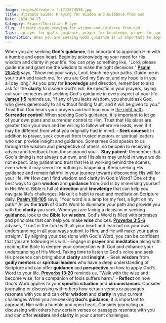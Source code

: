 ```yaml
---
Image: images/Create a f-1715874598.jpg
Title: Ultimate Guide: Praying for Wisdom and Guidance from God
Date: 2024-04-25
Category: Prayer/Christian Prayer
Slug: ultimate-guide-praying-for-wisdom-and-guidance-from-god
Tags: a prayer for god's guidance, prayer for knowledge, prayer for guidance direction clarity and wisdom, lord please guide me, psalm prayer for wisdom, prayer for direction and guidance, prayer, christian prayer
Description: When you are seeking Gods guidance it is important to approach Him with a humble and open heart Begin by acknowledging your need for His wisdom and clarity in your life You can pray something like Lord please guide me and grant me the wisdom to make the right decisions
---
```




When you are seeking **God's guidance**, it is important to approach Him with a humble and open heart. Begin by acknowledging your need for His wisdom and clarity in your life. You can pray something like, "Lord, please guide me and grant me the wisdom to make the right decisions." **[Psalm 25:4-5](https://www.bibleref.com/Psalm/25/Psalm-25-4.html)** says, "Show me your ways, Lord, teach me your paths. Guide me in your truth and teach me, for you are God my Savior, and my hope is in you all day long." As you pray for **knowledge** and direction, remember to also ask for the **clarity** to discern God's will. Be specific in your prayers, laying out your concerns and seeking God's guidance in every aspect of your life. **[James 1:5](https://www.bibleref.com/James/1/James-1-5.html)** reminds us, "If any of you lacks wisdom, you should ask God, who gives generously to all without finding fault, and it will be given to you." Trust that God hears your prayers and will lead you in [the right path](/powerful-prayer-for-christian-new-beginnings-find-hope-and-renewal). - **Surrender control**: When seeking God's guidance, it is important to let go of your own plans and surrender control to Him. Trust that His plans are greater than your own and be willing to follow where He leads, even if it may be different from what you originally had in mind. - **Seek counsel**: In addition to prayer, seek counsel from trusted mentors or spiritual leaders who can provide insight and guidance. Sometimes God speaks to us through the wisdom and perspective of others, so be open to receiving advice and feedback from those around you. - **Stay patient**: Remember that God's timing is not always our own, and His plans may unfold in ways we do not expect. Stay patient and trust that He is working behind the scenes, even when it may seem like nothing is happening. Keep seeking His guidance and remain faithful in your journey towards discovering His will for your life. ## How can I find wisdom and clarity in God's Word? One of the best ways to gain **wisdom** and **guidance** from God is by immersing yourself in His Word. Bible is full of **direction** and **knowledge** that can help you navigate life's challenges. Make it a habit to read and meditate on Scripture daily. **[Psalm 119:105](https://www.bibleref.com/Psalm/119/Psalm-119-105.html)** says, "Your word is a lamp for my feet, a light on my path." Allow the **truth** of God's Word to illuminate your path and provide you with the **clarity** you seek. When you are facing a decision or seeking **guidance**, look to the **Bible** for **wisdom**. God's Word is filled with promises and principles that can help you make **wise** choices. **[Proverbs 3:5-6](https://www.bibleref.com/Proverbs/3/Proverbs-3-5.html)** advises, "Trust in the Lord with all your heart and lean not on your own understanding; in [all your ways](/5-powerful-prayers-for-trust-in-god-strengthen-your-faith-today) submit to Him, and He will make your paths straight." By aligning your decisions with God's Word, you can be confident that you are following His will. - Engage in **prayer** and **meditation** along with reading the Bible to deepen your connection with God and enhance your understanding of His Word. Taking time to listen to God's voice and seek His presence can bring about **clarity** and **insight**. - Seek **wisdom** from **godly mentors** or **spiritual leaders** who have a deep understanding of Scripture and can offer **guidance** and **perspective** on how to apply God's Word to your life. **[Proverbs 13:20](https://www.bibleref.com/Proverbs/13/Proverbs-13-20.html)** reminds us, "Walk with the wise and become wise, for a companion of fools suffers harm." - **Reflect** on how God's Word applies to your **specific** **situation** and **circumstances**. Consider journaling or discussing with others how certain verses or passages resonate with you and can offer **wisdom** and **clarity** in your current challenges.When you are seeking **God's guidance**, it is important to approach Him with a humble and open heart. Consider journaling or discussing with others how certain verses or passages resonate with you and can offer **wisdom** and **clarity** in your current challenges.